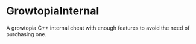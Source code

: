 # GrowtopiaInternal
A growtopia C++ internal cheat with enough features to avoid the need of purchasing one.
